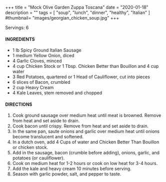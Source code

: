 +++
title = "Mock Olive Garden Zuppa Toscana"
date = "2020-01-18"
description = ""
tags = [
    "soup",
    "lunch",
    "dinner",
    "healthy",
    "Italian"
]
#thumbnail= "images/georgian_chicken_soup.jpg"
+++

Servings: 6 <!--more-->

#### INGREDIENTS 

* 1 lb Spicy Ground Italian Sausage
* 1 medium Yellow Onion, diced 
* 4 Garlic Cloves, minced 
* 4 cup Chicken Stock or 1 Tbsp. Chicken Better than Bouillon and 4 cup water
* 3 Red Potatoes, quartered or 1 Head of Cauliflower, cut into pieces
* 6 slices of Bacon, crumbled
* 2 cup Heavy Cream 
* 4 Kale Leaves, stem removed and chopped 

#### DIRECTIONS 

1. Cook ground sausage over medium heat until meat is browned. Remove from heat and set aside to drain. 
2. Cook bacon until crispy. Remove from heat and set aside to drain. 
3. In the same pan, saute onions and garlic over medium heat until onions become translucent and softened. 
4. In a dutch oven, add 4 Cups of water and Chicken Better Than Bouillon or chicken stock. 
5. Add in the sausage, bacon (crumble before adding), onions, garlic, and potatoes (or cauliflower). 
6. Cook on medium heat for 1-2 hours or cook on low heat for 3-4 hours. 
7. Add the kale and heavy cream 10 minutes before serving. 
8. Season with garlic powder, salt, and pepper to taste. 
